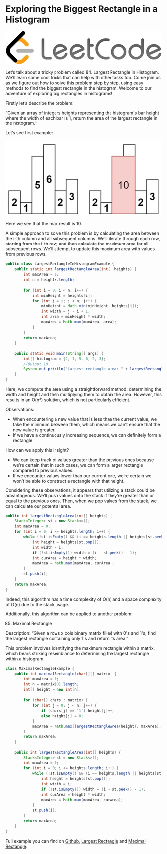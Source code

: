 # Exploring the Biggest Rectangle in a Histogram

![image](source/leetcode_logo.jpeg)

Let’s talk about a tricky problem called 84. Largest Rectangle in Histogram. We’ll learn some cool tricks that can help with other tasks too. Come join us as we figure out how to solve this problem step by step, using easy methods to find the biggest rectangle in the histogram. Welcome to our adventure of exploring big rectangles in histograms!

Firstly let’s describe the problem:

“Given an array of integers heights representing the histogram's bar height where the width of each bar is 1, return the area of the largest rectangle in the histogram.”

Let’s see first example:

![image](source/histogram_scheme.jpeg)

Here we see that the max result is 10.

A simple approach to solve this problem is by calculating the area between the i-th column and all subsequent columns. We’ll iterate through each row, starting from the i-th row, and then calculate the maximum area for all subsequent rows. We’ll attempt to update this maximum area with values from previous rows.

~~~ java
public class LargestRectangleInHistogramExample {
    public static int largestRectangleArea(int[] heights) {
        int maxArea = 0;
        int n = heights.length;

        for (int i = 0; i < n; i++) {
            int minHeight = heights[i];
            for (int j = i; j < n; j++) {
                minHeight = Math.min(minHeight, heights[j]);
                int width = j - i + 1;
                int area = minHeight * width;
                maxArea = Math.max(maxArea, area);
            }
        }
        return maxArea;
    }

    public static void main(String[] args) {
        int[] histogram = {2, 1, 5, 6, 2, 3};
        //Output 10
        System.out.println("Largest rectangle area: " + largestRectangleArea(histogram));
    }
}
~~~

Here, we compute the area using a straightforward method: determining the width and height and then multiplying them to obtain the area. However, this results in an O(n²) solution, which is not particularly efficient.

Observations:

- When encountering a new value that is less than the current value, we take the minimum between them, which means we can’t ensure that the new value is greater.
- If we have a continuously increasing sequence, we can definitely form a rectangle.

How can we apply this insight?

- We can keep track of values greater than the previous ones because we’re certain that in such cases, we can form a larger rectangle compared to previous values.
- If we encounter values lower than our current one, we’re certain we won’t be able to construct a rectangle with that height.

Considering these observations, it appears that utilizing a stack could be advantageous. We’ll push values onto the stack if they’re greater than or equal to the previous ones. Then, when we pop values from the stack, we can calculate our potential area.

```java
public int largestRectangleArea(int[] heights) {
    Stack<Integer> st = new Stack<>();
    int maxArea = 0;
    for (int i = 0; i <= heights.length; i++) {
        while (!st.isEmpty() && (i == heights.length || heights[st.peek()] > heights[i])) {
            int height = heights[st.pop()];
            int width = i;
            if (!st.isEmpty()) width = (i - st.peek() - 1);
            int curArea = height * width;
            maxArea = Math.max(maxArea, curArea);
        }
        st.push(i);
    }
    return maxArea;
}
```

Indeed, this algorithm has a time complexity of O(n) and a space complexity of O(n) due to the stack usage.

Additionally, this algorithm can be applied to another problem:

85. Maximal Rectangle

Description:
“Given a rows x cols binary matrix filled with 0's and 1's, find the largest rectangle containing only 1's and return its area.”

This problem involves identifying the maximum rectangle within a matrix, which bears striking resemblance to determining the largest rectangle within a histogram.


```java
class MaximalRectangleExample {
    public int maximalRectangle(char[][] matrix) {
        int maxArea = 0;
        int n = matrix[0].length;
        int[] height = new int[n];

        for (char[] chars : matrix) {
            for (int j = 0; j < n; j++) {
                if (chars[j] == '1') height[j]++;
                else height[j] = 0;
            }
            maxArea = Math.max(largestRectangleArea(height), maxArea);
        }
        return maxArea;
    }

    public int largestRectangleArea(int[] heights) {
        Stack<Integer> st = new Stack<>();
        int maxArea = 0;
        for (int i = 0; i <= heights.length; i++) {
            while (!st.isEmpty() && (i == heights.length || heights[st.peek()] > heights[i])) {
                int height = heights[st.pop()];
                int width = i;
                if (!st.isEmpty()) width = (i - st.peek() - 1);
                int curArea = height * width;
                maxArea = Math.max(maxArea, curArea);
            }
            st.push(i);
        }
        return maxArea;
    }
}
```

Full example you can find on [Github](https://github.com/alxkm/articles/tree/master/src/main/java/org/alx/article/_13_exploring_the_biggest_rectangle_in_a_histogram), [Largest Rectangle](https://github.com/alxkm/articles/blob/master/src/main/java/org/alx/article/_13_exploring_the_biggest_rectangle_in_a_histogram/LargestRectangleInHistogramSimpleExample.java) and [Maximal Rectangle](https://github.com/alxkm/articles/blob/master/src/main/java/org/alx/article/_13_exploring_the_biggest_rectangle_in_a_histogram/MaximalRectangleExample.java).
